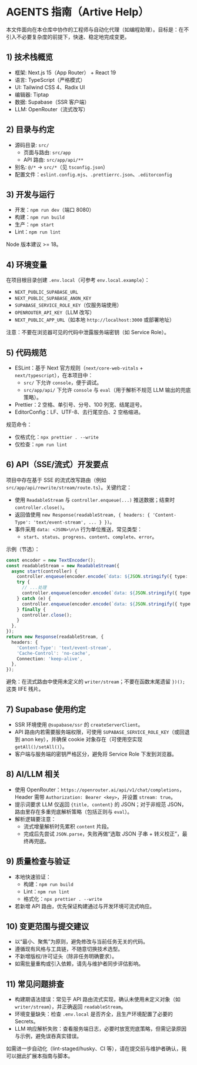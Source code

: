 # AGENTS 指南（Artive Help）

本文件面向在本仓库中协作的工程师与自动化代理（如编程助理）。目标是：在不引入不必要复杂度的前提下，快速、稳定地完成变更。

## 1) 技术栈概览
- 框架: Next.js 15（App Router） + React 19
- 语言: TypeScript（严格模式）
- UI: Tailwind CSS 4、Radix UI
- 编辑器: Tiptap
- 数据: Supabase（SSR 客户端）
- LLM: OpenRouter（流式改写）

## 2) 目录与约定
- 源码目录: `src/`
  - 页面与路由: `src/app`
  - API 路由: `src/app/api/**`
- 别名: `@/*` -> `src/*`（见 `tsconfig.json`）
- 配置文件：`eslint.config.mjs`、`.prettierrc.json`、`.editorconfig`

## 3) 开发与运行
- 开发：`npm run dev`（端口 8080）
- 构建：`npm run build`
- 生产：`npm start`
- Lint：`npm run lint`

Node 版本建议 >= 18。

## 4) 环境变量
在项目根目录创建 `.env.local`（可参考 `env.local.example`）：
- `NEXT_PUBLIC_SUPABASE_URL`
- `NEXT_PUBLIC_SUPABASE_ANON_KEY`
- `SUPABASE_SERVICE_ROLE_KEY`（仅服务端使用）
- `OPENROUTER_API_KEY`（LLM 改写）
- `NEXT_PUBLIC_APP_URL`（如本地 `http://localhost:3000` 或部署地址）

注意：不要在浏览器可见的代码中泄露服务端密钥（如 Service Role）。

## 5) 代码规范
- ESLint：基于 Next 官方规则（`next/core-web-vitals` + `next/typescript`），在本项目中：
  - `src/` 下允许 `console`，便于调试。
  - `src/app/api/` 下允许 `console` 与 `eval`（用于解析不规范 LLM 输出的兜底策略）。
- Prettier：2 空格、单引号、分号、100 列宽、结尾逗号。
- EditorConfig：LF、UTF-8、去行尾空白、2 空格缩进。

规范命令：
- 仅格式化：`npx prettier . --write`
- 仅检查：`npm run lint`

## 6) API（SSE/流式）开发要点
项目中存在基于 SSE 的流式改写路由（例如 `src/app/api/rewrite/stream/route.ts`）。关键约定：
- 使用 `ReadableStream` 与 `controller.enqueue(...)` 推送数据；结束时 `controller.close()`。
- 返回值使用 `new Response(readableStream, { headers: { 'Content-Type': 'text/event-stream', ... } })`。
- 事件采用 `data: <JSON>\n\n` 行为单位推送，常见类型：
  - `start`、`status`、`progress`、`content`、`complete`、`error`。

示例（节选）：

```ts
const encoder = new TextEncoder();
const readableStream = new ReadableStream({
  async start(controller) {
    controller.enqueue(encoder.encode(`data: ${JSON.stringify({ type: 'start' })}\n\n`));
    try {
      // ...处理
      controller.enqueue(encoder.encode(`data: ${JSON.stringify({ type: 'complete' })}\n\n`));
    } catch (e) {
      controller.enqueue(encoder.encode(`data: ${JSON.stringify({ type: 'error' })}\n\n`));
    } finally {
      controller.close();
    }
  },
});
return new Response(readableStream, {
  headers: {
    'Content-Type': 'text/event-stream',
    'Cache-Control': 'no-cache',
    Connection: 'keep-alive',
  },
});
```

避免：在流式路由中使用未定义的 `writer/stream`；不要在函数末尾遗留 `})();` 这类 IIFE 残片。

## 7) Supabase 使用约定
- SSR 环境使用 `@supabase/ssr` 的 `createServerClient`。
- API 路由内若需要服务端权限，可使用 `SUPABASE_SERVICE_ROLE_KEY`（或回退到 anon key），并确保 cookie 对象存在（可使用空实现 `getAll()/setAll()`）。
- 客户端与服务端的密钥严格区分，避免将 Service Role 下发到浏览器。

## 8) AI/LLM 相关
- 使用 OpenRouter：`https://openrouter.ai/api/v1/chat/completions`，Header 需带 `Authorization: Bearer <key>`，并设置 `stream: true`。
- 提示词要求 LLM 仅返回 `{title, content}` 的 JSON；对于非规范 JSON，路由里存在多重兜底解析策略（包括正则与 `eval`）。
- 解析逻辑要注意：
  - 流式增量解析时先累积 `content` 片段。
  - 完成后先尝试 `JSON.parse`，失败再做“选取 JSON 子串 + 转义校正”，最终再兜底。

## 9) 质量检查与验证
- 本地快速验证：
  - 构建：`npm run build`
  - Lint：`npm run lint`
  - 格式化：`npx prettier . --write`
- 若新增 API 路由，优先保证构建通过与开发环境可流式响应。

## 10) 变更范围与提交建议
- 以“最小、聚焦”为原则，避免修改与当前任务无关的代码。
- 遵循现有风格与工具链，不随意切换技术选型。
- 不新增版权/许可证头（除非任务明确要求）。
- 如需批量重构或引入依赖，请先与维护者同步评估影响。

## 11) 常见问题排查
- 构建期语法错误：常见于 API 路由流式实现，确认未使用未定义对象（如 `writer/stream`），并正确返回 `readableStream`。
- 环境变量缺失：检查 `.env.local` 是否齐全，且生产环境配置了必要的 Secrets。
- LLM 响应解析失败：查看服务端日志，必要时放宽兜底策略，但需记录原因与示例，避免误吞真实错误。

如需进一步自动化（lint-staged/husky、CI 等），请在提交前与维护者确认，我可以据此扩展本指南与脚本。
